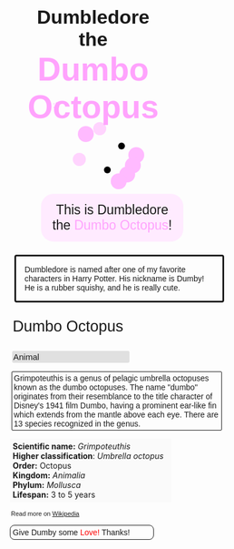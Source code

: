 <html>
    <head>
        <meta charset="utf-8">
        <title>Dumbledore the Dumbo Octopus!!! :D</title>
    </head>
    <body>
    <style>
        #heading{
            text-align: center;
            margin-right: 143px;
            margin-left: 123px;
            font-family: sans-serif;
            z-index: 212;
        }
        .octo{
            color: rgb(255, 163, 253);
        }
        #octoWords{
            font-family: helvetica, sans-serif;
            font-size: 57px;
        }
        #thing{
            font-size: 34px;
            width: 277px;
        }
        #ascii{
            position: absolute;
            margin-left: 171px;
            margin-top: -63px;
            color: rgb(255,163,253);
            font-family: helvetica, sans-serif;
            font-weight: 34px;
        }
        #head{
            width: 100px;
            height: 100px;
            background-color: rgb(255, 212, 254);
            border-radius: 165px;
            position: absolute;
            margin-left: 230px;
            margin-top:7px;
            z-index: 2;
            width: 28px;
            height: 28px;
            background-color: rgb(255,186,255);
            border-radius: 200px;
            position: absolute;
        }
        #tentacle1{
            margin-left: 319px;
            margin-top: 44px;
            width: 28px;
            height: 28px;
            background-color: rgb(255,186,255);
            border-radius: 200px;
            position: absolute;
        }
        #tentacle2{
            margin-left: 313px;
            margin-top: 62px;
            width: 28px;
            height: 28px;
            background-color: rgb(255,186,255);
            border-radius: 200px;
            position: absolute;
        }
        #tentacle3{
            margin-left:303px;
            margin-top:78px;
            width: 28px;
            height: 28px;
            background-color: rgb(255,186,255);
            border-radius: 200px;
            position: absolute;
        }
        #tentacle4{
            margin-left: 288px;
            margin-top: 90px;
            width: 28px;
            height: 28px;
            background-color: rgb(255,186,255);
            border-radius: 200px;
            position: absolute;
        }
        #ear1{
            width: 23px;
            height: 23px;
            margin-bottom: -5px;
            z-index: 23;
            margin-left: 257px;
            background-color: rgb(255,212,254);
            border-radius: 200px;
        }
        #ear2{
            background-color: rgb(255,212,254);
            position: absolute;
            width: 23px;
            height: 23px;
            border-radius: 200px;
            margin-top: 36px;
            margin-left: 221px;
        }
        #text1{
            position: relative;
            margin-top: 108px;
            font-size: 23px;
            font-family: helvetica;
            text-align: center;
            background-color: rgb(255, 235, 255);
            width: 221px;
            margin-left: 150px;
            border-radius: 22px;
            padding: 15px;
        }
        #octopus{
            margin-top: -25px;
            margin-left: -15px;
        }
        #eye1{
            width: 12px;
            height: 12px;
            position: absolute;
            background-color: black;
            border-radius: 100%;
            z-index: 3;
            margin-left: 301px;
            margin-top: 18px;
        }
        #eye2{
            width: 12px;
            height: 12px;
            position: absolute;
            background-color: black;
            border-radius: 100%;
            z-index: 3;
            margin-left: 276px;
            margin-top: 60px;
        }
        #body{
            width: 334px;
            margin-left: 103px;
            font-family: sans-serif;
            border-style: solid;
            border-radius: 4px;
            padding: 15px;
        }
        #facts{
            font-family: sans-serif;
            font-size: 27px;
            margin-left: 100px;
        }
        #facts2{
            font-family: sans-serif;
            font-size: 15px;
            margin-left: 99px;
            background-color: rgb(224, 224, 224);
            border-radius: 3px;
            padding: 2px;
            width: 203px;
        }
        #facts3{
            font-family: sans-serif;
            font-size: 14px;
            width:363px;
            margin-left: 98px;
            border-style: solid;
            padding: 3px;
            border-width: 0.1px;
            border-radius: 2px;
        }
        #facts4{
            background-color: rgb(250, 250, 250);
            padding: 5px;
            width: 275px;
            margin-left: 95px;
        }
        #link{
            text-decoration: none;
            margin-left: 97px;
            font-family: sans-serif;
            font-size: 11px;
        }
        #footer{
            margin-left: 95px;
            font-family: sans-serif;
            border-style: solid;
            width: 244px;
            border-width: 0.1px;
            padding: 4px;
            border-radius: 8px;
        }
        #red{
            color: rgb(255,0,0);
        }
    </style>
    <h1 id="heading"><span id="thing">Dumbledore the </span><span class="octo" id="octoWords">Dumbo Octopus</span></h1>
    <p id="ascii">:3</p>
    <div id="octopus">
    <div id="head"></div>
    <div id="tentacle1"></div>
    <div id="tentacle2"></div>
    <div id="tentacle3"></div>
    <div id="tentacle4"></div>
    <div id="ear1"></div>
    <div id="ear2"></div>
    <div id="eye1"></div>
    <div id="eye2"></div>
    </div>
    <p id="text1">This is Dumbledore the <span class="octo">Dumbo Octopus</span>!</p>
    <p id="body">Dumbledore is named after one of my favorite characters in Harry Potter. His nickname is Dumby! He is a rubber squishy, and he is really cute.</p>
    <div id="factsSection">
    <p id="facts">Dumbo Octopus</p>
    <p id="facts2">Animal</p>
    <p id="facts3">Grimpoteuthis is a genus of pelagic umbrella octopuses known as the dumbo octopuses. The name "dumbo" originates from their resemblance to the title character of Disney's 1941 film Dumbo, having a prominent ear-like fin which extends from the mantle above each eye. There are 13 species recognized in the genus.</p>
    <p id="facts4"><strong>Scientific name:</strong> <em>Grimpoteuthis</em><br>
<strong>Higher classification</strong>: <em>Umbrella octopus</em><br>
<strong>Order:</strong> Octopus<br>
<strong>Kingdom:</strong> <em>Animalia</em><br>
<strong>Phylum:</strong> <em>Mollusca</em><br>
<strong>Lifespan:</strong> 3 to 5 years<br></p>
<p id="link"> Read more on <a href="https://en.wikipedia.org/wiki/Grimpoteuthis">Wikipedia</a></p>
</div>
<p id="footer">Give Dumby some <span id="red">Love!</span> Thanks!</p>
    </body>
</html>
